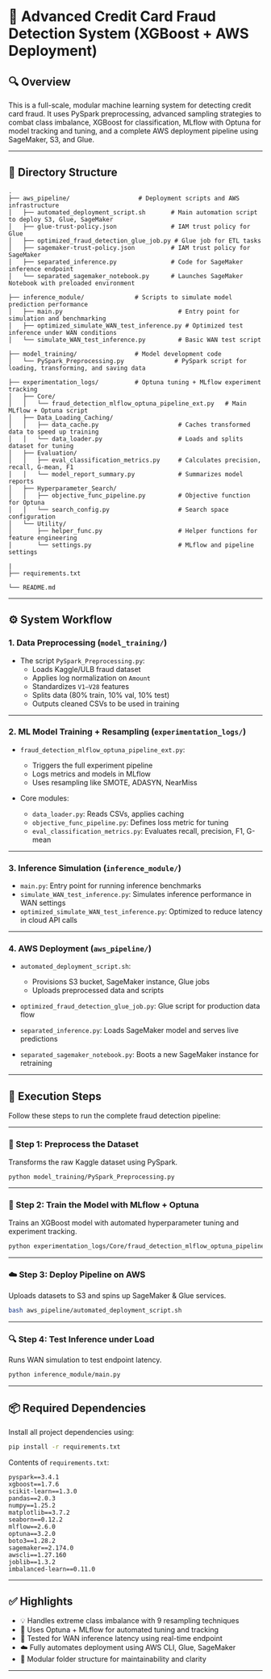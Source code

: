 # 🧠 Advanced Credit Card Fraud Detection System (XGBoost + AWS Deployment)

## 🔍 Overview
This is a full-scale, modular machine learning system for detecting credit card fraud. It uses PySpark preprocessing, advanced sampling strategies to combat class imbalance, XGBoost for classification, MLflow with Optuna for model tracking and tuning, and a complete AWS deployment pipeline using SageMaker, S3, and Glue.

---

## 📁 Directory Structure

```
.
├── aws_pipeline/                   # Deployment scripts and AWS infrastructure
│   ├── automated_deployment_script.sh       # Main automation script to deploy S3, Glue, SageMaker
│   ├── glue-trust-policy.json               # IAM trust policy for Glue
│   ├── optimized_fraud_detection_glue_job.py # Glue job for ETL tasks
│   ├── sagemaker-trust-policy.json          # IAM trust policy for SageMaker
│   ├── separated_inference.py               # Code for SageMaker inference endpoint
│   └── separated_sagemaker_notebook.py      # Launches SageMaker Notebook with preloaded environment

├── inference_module/              # Scripts to simulate model prediction performance
│   ├── main.py                                # Entry point for simulation and benchmarking
│   ├── optimized_simulate_WAN_test_inference.py # Optimized test inference under WAN conditions
│   └── simulate_WAN_test_inference.py         # Basic WAN test script

├── model_training/                # Model development code
│   └── PySpark_Preprocessing.py              # PySpark script for loading, transforming, and saving data

├── experimentation_logs/          # Optuna tuning + MLflow experiment tracking
│   ├── Core/
│   │   └── fraud_detection_mlflow_optuna_pipeline_ext.py   # Main MLflow + Optuna script
│   ├── Data_Loading_Caching/
│   │   ├── data_cache.py                      # Caches transformed data to speed up training
│   │   └── data_loader.py                     # Loads and splits dataset for tuning
│   ├── Evaluation/
│   │   ├── eval_classification_metrics.py     # Calculates precision, recall, G-mean, F1
│   │   └── model_report_summary.py            # Summarizes model reports
│   ├── Hyperparameter_Search/
│   │   ├── objective_func_pipeline.py         # Objective function for Optuna
│   │   └── search_config.py                   # Search space configuration
│   └── Utility/
│       ├── helper_func.py                     # Helper functions for feature engineering
│       └── settings.py                        # MLflow and pipeline settings

|
├── requirements.txt

└── README.md
```

---

## ⚙️ System Workflow

### 1. Data Preprocessing (`model_training/`)
- The script `PySpark_Preprocessing.py`:
  - Loads Kaggle/ULB fraud dataset
  - Applies log normalization on `Amount`
  - Standardizes `V1–V28` features
  - Splits data (80% train, 10% val, 10% test)
  - Outputs cleaned CSVs to be used in training

---

### 2. ML Model Training + Resampling (`experimentation_logs/`)
- `fraud_detection_mlflow_optuna_pipeline_ext.py`:
  - Triggers the full experiment pipeline
  - Logs metrics and models in MLflow
  - Uses resampling like SMOTE, ADASYN, NearMiss

- Core modules:
  - `data_loader.py`: Reads CSVs, applies caching
  - `objective_func_pipeline.py`: Defines loss metric for tuning
  - `eval_classification_metrics.py`: Evaluates recall, precision, F1, G-mean

---

### 3. Inference Simulation (`inference_module/`)
- `main.py`: Entry point for running inference benchmarks
- `simulate_WAN_test_inference.py`: Simulates inference performance in WAN settings
- `optimized_simulate_WAN_test_inference.py`: Optimized to reduce latency in cloud API calls

---

### 4. AWS Deployment (`aws_pipeline/`)
- `automated_deployment_script.sh`:
  - Provisions S3 bucket, SageMaker instance, Glue jobs
  - Uploads preprocessed data and scripts

- `optimized_fraud_detection_glue_job.py`: Glue script for production data flow

- `separated_inference.py`: Loads SageMaker model and serves live predictions

- `separated_sagemaker_notebook.py`: Boots a new SageMaker instance for retraining

---

## 🚀 Execution Steps

Follow these steps to run the complete fraud detection pipeline:

---

### 🧹 Step 1: Preprocess the Dataset
Transforms the raw Kaggle dataset using PySpark.
```bash
python model_training/PySpark_Preprocessing.py
```

---

### 🧠 Step 2: Train the Model with MLflow + Optuna
Trains an XGBoost model with automated hyperparameter tuning and experiment tracking.
```bash
python experimentation_logs/Core/fraud_detection_mlflow_optuna_pipeline_ext.py
```

---

### ☁️ Step 3: Deploy Pipeline on AWS
Uploads datasets to S3 and spins up SageMaker & Glue services.
```bash
bash aws_pipeline/automated_deployment_script.sh
```

---

### 🔍 Step 4: Test Inference under Load
Runs WAN simulation to test endpoint latency.
```bash
python inference_module/main.py
```

---

## 📦 Required Dependencies

Install all project dependencies using:
```bash
pip install -r requirements.txt
```

Contents of `requirements.txt`:
```
pyspark==3.4.1
xgboost==1.7.6
scikit-learn==1.3.0
pandas==2.0.3
numpy==1.25.2
matplotlib==3.7.2
seaborn==0.12.2
mlflow==2.6.0
optuna==3.2.0
boto3==1.28.2
sagemaker==2.174.0
awscli==1.27.160
joblib==1.3.2
imbalanced-learn==0.11.0
```

---
## ✅ Highlights
- 💡 Handles extreme class imbalance with 9 resampling techniques
- 🎯 Uses Optuna + MLflow for automated tuning and tracking
- 🧪 Tested for WAN inference latency using real-time endpoint
- ☁️ Fully automates deployment using AWS CLI, Glue, SageMaker
- 🧰 Modular folder structure for maintainability and clarity

---
